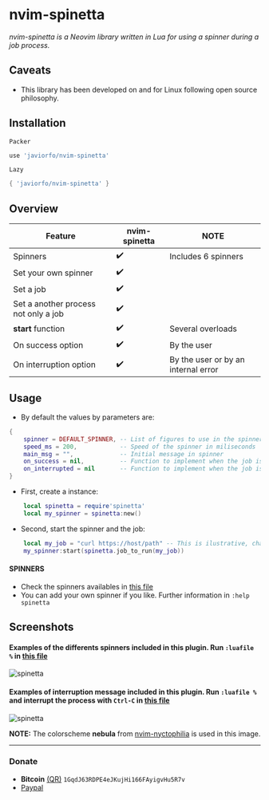 # nvim-spinetta
*nvim-spinetta is a Neovim library written in Lua for using a spinner during a job process.*

## Caveats
- This library has been developed on and for Linux following open source philosophy.

## Installation
`Packer`
```lua
use 'javiorfo/nvim-spinetta'
```
`Lazy`
```lua
{ 'javiorfo/nvim-spinetta' }
```

## Overview
| Feature | nvim-spinetta | NOTE |
| ------- | ------------- | ---- |
| Spinners | :heavy_check_mark: | Includes 6 spinners |
| Set your own spinner | :heavy_check_mark: |  |
| Set a job | :heavy_check_mark: |  |
| Set a another process not only a job | :heavy_check_mark: |  |
| **start** function | :heavy_check_mark: | Several overloads |
| On success option | :heavy_check_mark: | By the user |
| On interruption option | :heavy_check_mark: | By the user or by an internal error |

## Usage
- By default the values by parameters are:
```lua
{
    spinner = DEFAULT_SPINNER, -- List of figures to use in the spinner
    speed_ms = 200,            -- Speed of the spinner in miliseconds
    main_msg = "",             -- Initial message in spinner
    on_success = nil,          -- Function to implement when the job is finished
    on_interrupted = nil       -- Function to implement when the job is interrupted
}
```

- First, create a instance:
```lua
    local spinetta = require'spinetta'
    local my_spinner = spinetta:new()
```

- Second, start the spinner and the job:
```lua
    local my_job = "curl https://host/path" -- This is ilustrative, change it by your job to run
    my_spinner:start(spinetta.job_to_run(my_job))
```

#### SPINNERS
- Check the spinners availables in [this file](https://github.com/javiorfo/nvim-spinetta/blob/master/lua/spinetta/spinners.lua)
- You can add your own spinner if you like. Further information in `:help spinetta`

## Screenshots
#### Examples of the differents spinners included in this plugin. Run `:luafile %` in [this file](https://github.com/javiorfo/nvim-spinetta/blob/master/tests/test_spinners.lua)

<img src="https://github.com/javiorfo/img/blob/master/nvim-spinetta/spinetta.gif?raw=true" alt="spinetta" />

#### Examples of interruption message included in this plugin. Run `:luafile %` and interrupt the process with `Ctrl-C` in [this file](https://github.com/javiorfo/nvim-spinetta/blob/master/tests/test_interruption.lua)
<img src="https://github.com/javiorfo/img/blob/master/nvim-spinetta/interrupt.gif?raw=true" alt="spinetta" />

**NOTE:** The colorscheme **nebula** from [nvim-nyctophilia](https://github.com/javiorfo/nvim-nyctophilia) is used in this image.

---

### Donate
- **Bitcoin** [(QR)](https://raw.githubusercontent.com/javiorfo/img/master/crypto/bitcoin.png)  `1GqdJ63RDPE4eJKujHi166FAyigvHu5R7v`
- [Paypal](https://www.paypal.com/donate/?hosted_button_id=FA7SGLSCT2H8G)

